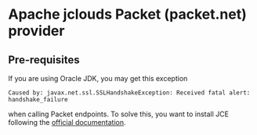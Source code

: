 # Apache jclouds Packet (packet.net) provider


## Pre-requisites

If you are using Oracle JDK, you may get this exception
```
Caused by: javax.net.ssl.SSLHandshakeException: Received fatal alert: handshake_failure
```
when calling Packet endpoints. To solve this, you want to install JCE following the [official documentation](http://www.oracle.com/technetwork/java/javase/downloads/jce8-download-2133166.html).
